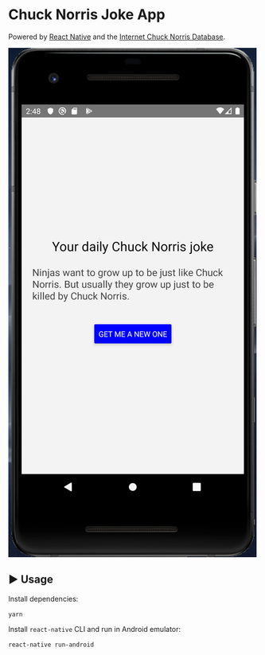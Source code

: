 # Chuck Norris Joke App

Powered by [React Native](https://facebook.github.io/react-native/) and the [Internet Chuck Norris Database](http://www.icndb.com/api/).

![Application](./screenshot.png 'Application')

## :arrow_forward: Usage

Install dependencies:

```
yarn
```

Install `react-native` CLI and run in Android emulator:

```sh
react-native run-android
```
